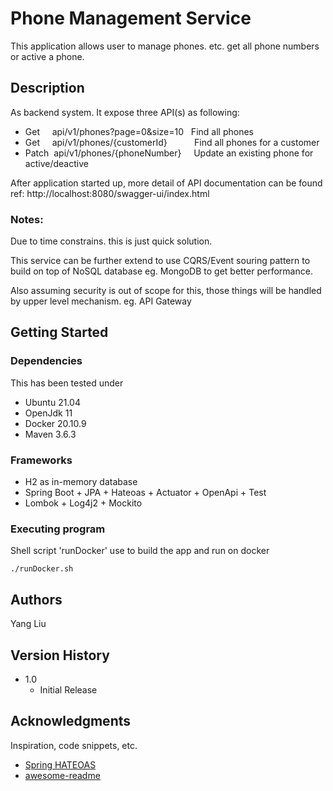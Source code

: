 # Phone Management Service

This application allows user to manage phones. etc. get all phone numbers or active a phone.

## Description

As backend system. It expose three API(s) as following:

* Get&nbsp;&nbsp;&nbsp;&nbsp; api/v1/phones?page=0&size=10   &nbsp; Find all phones
* Get&nbsp;&nbsp;&nbsp;&nbsp; api/v1/phones/{customerId}  &nbsp;&nbsp;&nbsp;&nbsp;&nbsp;&nbsp;&nbsp;&nbsp;&nbsp; Find all phones for a customer
* Patch&nbsp; api/v1/phones/{phoneNumber}    &nbsp;&nbsp;&nbsp; Update an existing phone for active/deactive

After application started up, more detail of API documentation can be found ref: http://localhost:8080/swagger-ui/index.html
### Notes: 

Due to time constrains. this is just quick solution.

This service can be further extend to use CQRS/Event souring pattern to build on top of NoSQL database eg. MongoDB to get better performance.

Also assuming security is out of scope for this, those things will be handled by upper level mechanism. eg. API Gateway

## Getting Started

### Dependencies

This has been tested under
*  Ubuntu 21.04
*  OpenJdk 11 
*  Docker 20.10.9
*  Maven 3.6.3

### Frameworks

* H2 as in-memory database
* Spring Boot + JPA + Hateoas + Actuator + OpenApi + Test
* Lombok + Log4j2 + Mockito

### Executing program

Shell script 'runDocker' use to build the app and run on docker
```
./runDocker.sh
```
## Authors

Yang Liu  

## Version History

* 1.0
    * Initial Release

## Acknowledgments

Inspiration, code snippets, etc.
* [Spring HATEOAS](https://github.com/spring-projects/spring-hateoas-examples)
* [awesome-readme](https://github.com/matiassingers/awesome-readme)
